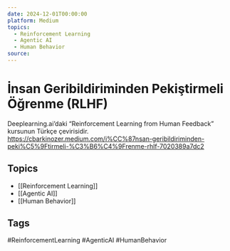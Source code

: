 ```yaml
---
date: 2024-12-01T00:00:00
platform: Medium
topics:
  - Reinforcement Learning
  - Agentic AI
  - Human Behavior
source: 
---
```

# İnsan Geribildiriminden Pekiştirmeli Öğrenme (RLHF)

Deeplearning.ai’daki “Reinforcement Learning from Human Feedback” kursunun Türkçe çevirisidir. https://cbarkinozer.medium.com/i%CC%87nsan-geribildiriminden-peki%C5%9Ftirmeli-%C3%B6%C4%9Frenme-rhlf-7020389a7dc2

## Topics
- [[Reinforcement Learning]]
- [[Agentic AI]]
- [[Human Behavior]]

## Tags
#ReinforcementLearning #AgenticAI #HumanBehavior